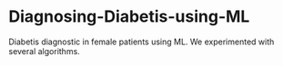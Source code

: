 # Diagnosing-Diabetis-using-ML
Diabetis diagnostic in female patients using ML. We experimented with several algorithms.

